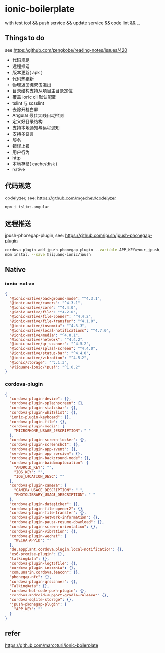 # ionic-boilerplate

with test tool &amp;&amp; push service &amp;&amp; update service &amp;&amp; code lint &amp;&amp; ...

## Things to do

see:https://github.com/pengkobe/reading-notes/issues/420

- 代码规范
- 远程推送
- 版本更新( apk )
- 代码热更新
- 物理返回键双击退出
- 目录结构支持从项目主目录定位
- 覆盖 ionic cli 默认配置
- tslint 与 scsslint
- 去除开机白屏
- Angular 最佳实践自动检测
- 定义好目录结构
- 支持本地通知与远程通知
- 支持多语言
- 服务
- 错误上报
- 用户行为
- http
- 本地存储( cache/disk )
- native

## 代码规范

codelyzer, see: https://github.com/mgechev/codelyzer

```bash
npm i tslint-angular
```

## 远程推送

jpush-phonegap-plugin, see: https://github.com/jpush/jpush-phonegap-plugin

```bash
cordova plugin add jpush-phonegap-plugin --variable APP_KEY=your_jpush_appkey
npm install --save @jiguang-ionic/jpush
```

## Native

### ionic-native

```json
{
  "@ionic-native/background-mode": "^4.3.1",
  "@ionic-native/camera": "^4.3.1",
  "@ionic-native/core": "^4.4.0",
  "@ionic-native/file": "^4.2.0",
  "@ionic-native/file-opener": "^4.4.2",
  "@ionic-native/file-transfer": "^4.1.0",
  "@ionic-native/insomnia": "^4.3.3",
  "@ionic-native/local-notifications": "^4.7.0",
  "@ionic-native/media": "^4.0.1",
  "@ionic-native/network": "^4.4.2",
  "@ionic-native/qr-scanner": "^4.5.2",
  "@ionic-native/splash-screen": "^4.4.0",
  "@ionic-native/status-bar": "^4.4.0",
  "@ionic-native/vibration": "^4.5.2",
  "@ionic/storage": "^2.1.3",
  "@jiguang-ionic/jpush": "^1.0.2"
}
```

### cordova-plugin

```json
{
  "cordova-plugin-device": {},
  "cordova-plugin-splashscreen": {},
  "cordova-plugin-statusbar": {},
  "cordova-plugin-whitelist": {},
  "ionic-plugin-keyboard": {},
  "cordova-plugin-file": {},
  "cordova-plugin-media": {
    "MICROPHONE_USAGE_DESCRIPTION": " "
  },
  "cordova-plugin-screen-locker": {},
  "cordova-plugin-screenshot": {},
  "cordova-plugin-app-event": {},
  "cordova-plugin-app-version": {},
  "cordova-plugin-background-mode": {},
  "cordova-plugin-baidumaplocation": {
    "ANDROID_KEY": "",
    "IOS_KEY": "",
    "IOS_LOCATION_DESC": ""
  },
  "cordova-plugin-camera": {
    "CAMERA_USAGE_DESCRIPTION": " ",
    "PHOTOLIBRARY_USAGE_DESCRIPTION": " "
  },
  "cordova-plugin-datepicker": {},
  "cordova-plugin-file-opener2": {},
  "cordova-plugin-file-transfer": {},
  "cordova-plugin-network-information": {},
  "cordova-plugin-pause-resume-download": {},
  "cordova-plugin-screen-orientation": {},
  "cordova-plugin-vibration": {},
  "cordova-plugin-wechat": {
    "WECHATAPPID": ""
  },
  "de.appplant.cordova.plugin.local-notification": {},
  "es6-promise-plugin": {},
  "talkingdata": {},
  "cordova-plugin-logtofile": {},
  "cordova-plugin-insomnia": {},
  "com.unarin.cordova.beacon": {},
  "phonegap-nfc": {},
  "cordova-plugin-qrscanner": {},
  "TalkingData": {},
  "cordova-hot-code-push-plugin": {},
  "cordova-android-support-gradle-release": {},
  "cordova-sqlite-storage": {},
  "jpush-phonegap-plugin": {
    "APP_KEY": ""
  }
}
```

## refer

https://github.com/marcoturi/ionic-boilerplate
